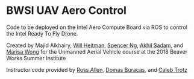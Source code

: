 # BWSI UAV Aero Control

Code to be deployed on the Intel Aero Compute Board via ROS to control the Intel Ready To Fly Drone.

Created by Majid Alkhairy, [Will Heitman](https://github.com/wheitman), [Spencer Ng](https://github.com/spencerng), [Akhil Sadam](https://github.com/AkhilSadam), and [Marisa Wong](https://github.com/wongm8) for the Unmanned Aerial Vehicle course at the 2018 Beaver Works Summer Institute

Instructor code provided by [Ross Allen](https://github.com/rallen10), [Domas Buracas](https://github.com/Axquaris), and [Caleb Trotz](https://github.com/Cifer1)
